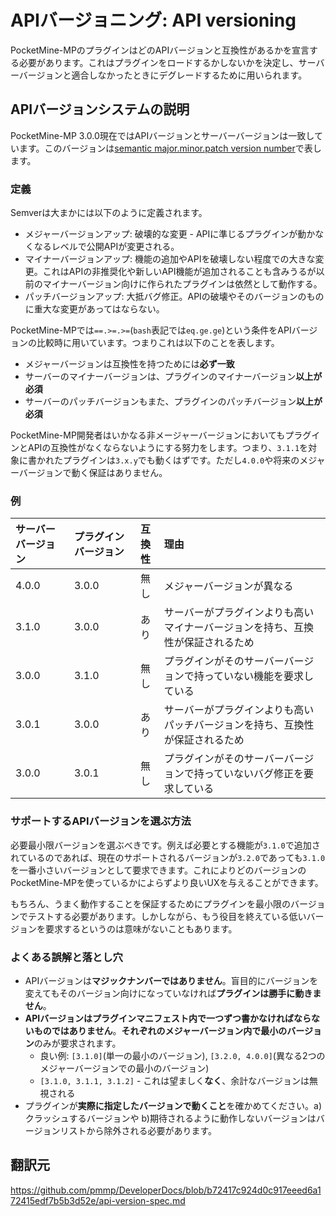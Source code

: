 # APIバージョニング: API versioning
PocketMine-MPのプラグインはどのAPIバージョンと互換性があるかを宣言する必要があります。これはプラグインをロードするかしないかを決定し、サーバーバージョンと適合しなかったときにデグレードするために用いられます。

## APIバージョンシステムの説明
PocketMine-MP 3.0.0現在ではAPIバージョンとサーバーバージョンは一致しています。このバージョンは[semantic major.minor.patch version number](https://semver.org/lang/ja/)で表します。

### 定義
Semverは大まかには以下のように定義されます。
- メジャーバージョンアップ: 破壊的な変更 - APIに準じるプラグインが動かなくなるレベルで公開APIが変更される。
- マイナーバージョンアップ: 機能の追加やAPIを破壊しない程度での大きな変更。これはAPIの非推奨化や新しいAPI機能が追加されることも含みうるが以前のマイナーバージョン向けに作られたプラグインは依然として動作する。
- パッチバージョンアップ: 大抵バグ修正。APIの破壊やそのバージョンのものに重大な変更があってはならない。

PocketMine-MPでは`==.>=.>=`(`bash`表記では`eq.ge.ge`)という条件をAPIバージョンの比較時に用いています。つまりこれは以下のことを表します。
- メジャーバージョンは互換性を持つためには**必ず一致**
- サーバーのマイナーバージョンは、プラグインのマイナーバージョン**以上が必須**
- サーバーのパッチバージョンもまた、プラグインのパッチバージョン**以上が必須**

PocketMine-MP開発者はいかなる非メージャーバージョンにおいてもプラグインとAPIの互換性がなくならないようにする努力をします。つまり、`3.1.1`を対象に書かれたプラグインは`3.x.y`でも動くはずです。ただし`4.0.0`や将来のメジャーバージョンで動く保証はありません。

### 例
| サーバーバージョン | プラグインバージョン | 互換性 | 理由 |
|:---------------|:---------------|:----------:|:-------|
| 4.0.0 | 3.0.0 | 無し | メジャーバージョンが異なる |
| 3.1.0 | 3.0.0 | あり | サーバーがプラグインよりも高いマイナーバージョンを持ち、互換性が保証されるため |
| 3.0.0 | 3.1.0 | 無し | プラグインがそのサーバーバージョンで持っていない機能を要求している |
| 3.0.1 | 3.0.0 | あり | サーバーがプラグインよりも高いパッチバージョンを持ち、互換性が保証されるため |
| 3.0.0 | 3.0.1 | 無し | プラグインがそのサーバーバージョンで持っていないバグ修正を要求している |

### サポートするAPIバージョンを選ぶ方法
必要最小限バージョンを選ぶべきです。例えば必要とする機能が`3.1.0`で追加されているのであれば、現在のサポートされるバージョンが`3.2.0`であっても`3.1.0`を一番小さいバージョンとして要求できます。これによりどのバージョンのPocketMine-MPを使っているかによらずより良いUXを与えることができます。

もちろん、うまく動作することを保証するためにプラグインを最小限のバージョンでテストする必要があります。しかしながら、もう役目を終えている低いバージョンを要求するというのは意味がないこともあります。

### よくある誤解と落とし穴
- APIバージョンは**マジックナンバーではありません**。盲目的にバージョンを変えてもそのバージョン向けになっていなければ**プラグインは勝手に動きません**。
- **APIバージョンはプラグインマニフェスト内で一つずつ書かなければならないものではありません**。**それぞれのメジャーバージョン内で最小のバージョン**のみが要求されます。
    - 良い例: `[3.1.0]`(単一の最小のバージョン), `[3.2.0, 4.0.0]`(異なる2つのメジャーバージョンでの最小のバージョン)
    - `[3.1.0, 3.1.1, 3.1.2]` - これは望ましく**なく**、余計なバージョンは無視される
- プラグインが**実際に指定したバージョンで動くこと**を確かめてください。a) クラッシュするバージョンや b)期待されるように動作しないバージョンはバージョンリストから除外される必要があります。

## 翻訳元
https://github.com/pmmp/DeveloperDocs/blob/b72417c924d0c917eeed6a172415edf7b5b3d52e/api-version-spec.md